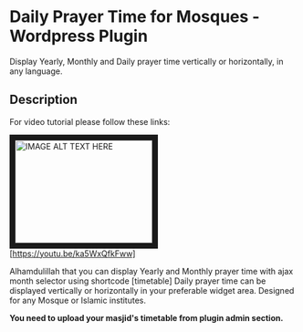 # Daily Prayer Time for Mosques - Wordpress Plugin
Display Yearly, Monthly and Daily prayer time vertically or horizontally, in any language.

## Description 
For video tutorial please follow these links:

<a href="http://www.youtube.com/watch?feature=player_embedded&v=ka5WxQfkFww" target="_blank"><img src="http://img.youtube.com/vi/ka5WxQfkFww/0.jpg" alt="IMAGE ALT TEXT HERE" width="240" height="180" border="10" /></a>  
[https://youtu.be/ka5WxQfkFww]

Alhamdulillah that you can display Yearly and Monthly prayer time with ajax month selector using shortcode [timetable]
Daily prayer time can be displayed vertically or horizontally in your preferable widget area. Designed for any Mosque or Islamic institutes.

**You need to upload your masjid's timetable from plugin admin section.**
